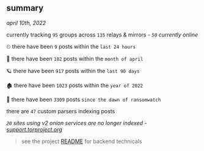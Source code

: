 
## summary
_april 10th, 2022_

currently tracking `95` groups across `135` relays & mirrors - _`50` currently online_

⏲ there have been `9` posts within the `last 24 hours`

🦈 there have been `102` posts within the `month of april`

🪐 there have been `917` posts within the `last 90 days`

🏚 there have been `1023` posts within the `year of 2022`

🦕 there have been `3309` posts `since the dawn of ransomwatch`

there are `47` custom parsers indexing posts

_`20` sites using v2 onion services are no longer indexed - [support.torproject.org](https://support.torproject.org/onionservices/v2-deprecation/)_

> see the project [README](https://github.com/thetanz/ransomwatch#ransomwatch--) for backend technicals

